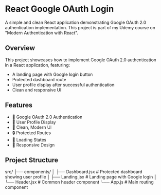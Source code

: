 # React Google OAuth Login

A simple and clean React application demonstrating Google OAuth 2.0 authentication implementation. This project is part of my Udemy course on "Modern Authentication with React".

## Overview

This project showcases how to implement Google OAuth 2.0 authentication in a React application, featuring:
- A landing page with Google login button
- Protected dashboard route
- User profile display after successful authentication
- Clean and responsive UI

## Features

- 🔐 Google OAuth 2.0 Authentication
- 👤 User Profile Display
- 🎨 Clean, Modern UI
- 🔒 Protected Routes
- 🔄 Loading States
- 📱 Responsive Design

## Project Structure

src/
├── components/
│ ├── Dashboard.jsx # Protected dashboard showing user profile
│ ├── Landing.jsx # Landing page with Google login
│ └── Header.jsx # Common header component
└── App.js # Main routing component